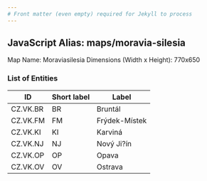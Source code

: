 ```yaml
---
# Front matter (even empty) required for Jekyll to process
---
```


## JavaScript Alias: maps/moravia-silesia

Map Name: Moraviasilesia
Dimensions (Width x Height): 770x650





### List of Entities

ID | Short label | Label
---|---|---|
CZ.VK.BR|BR|Bruntál
CZ.VK.FM|FM|Frýdek-Místek
CZ.VK.KI|KI|Karviná
CZ.VK.NJ|NJ|Nový Ji?ín
CZ.VK.OP|OP|Opava
CZ.VK.OV|OV|Ostrava

